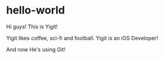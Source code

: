 # hello-world


Hi guys! This is Yigit!

Yigit likes coffee, sci-fi and football. Yigit is an iOS Developer! 

And now He's using Git!
